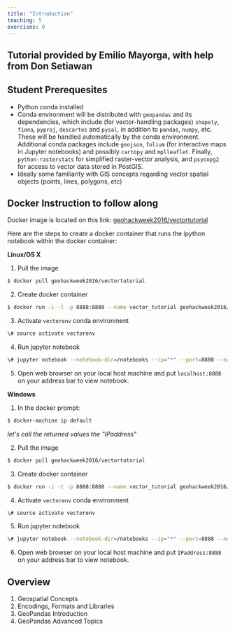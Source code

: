 ```yaml
---
title: "Introduction"
teaching: 5
exercises: 0
---
```


## Tutorial provided by Emilio Mayorga, with help from Don Setiawan

## Student Prerequesites
- Python conda installed
- Conda environment will be distributed with `geopandas` and its dependencies, which include (for vector-handling packages) `shapely`, `fiona`, `pyproj`, `descartes` and `pysal`, in addition to `pandas`, `numpy`, etc. These will be handled automatically by the conda environment. Additional conda packages include `geojson`, `folium` (for interactive maps in Jupyter notebooks) and possibly `cartopy` and `mplleaflet`. Finally, `python-rasterstats` for simplified raster-vector analysis, and `psycopg2` for access to vector data stored in PostGIS.
- Ideally some familiarity with GIS concepts regarding vector spatial objects (points, lines, polygons, etc)

## Docker Instruction to follow along

Docker image is located on this link: [geohackweek2016/vectortutorial](https://hub.docker.com/r/geohackweek2016/vectortutorial/)

Here are the steps to create a docker container that runs the ipython notebook within the docker container:

**Linux/OS X**

  1. Pull the image
  
  ``` bash
  $ docker pull geohackweek2016/vectortutorial
  ```

  2. Create docker container

  ``` bash
  $ docker run -i -t -p 8888:8888 --name vector_tutorial geohackweek2016/vectortutorial
  ```

  3. Activate `vectorenv` conda environment

  ``` bash
  \# source activate vectorenv
  ```

  4. Run jupyter notebook

  ``` bash
  \# jupyter notebook --notebook-dir=/notebooks --ip="*" --port=8888 --no-browser
  ```

  5. Open web browser on your local host machine and put `localhost:8888` on your address bar to view notebook.

**Windows**

  1. In the docker prompt:

  ``` bash
  $ docker-machine ip default
  ```

  *let's call the returned values the "IPaddress"*

  2. Pull the image

  ``` bash
  $ docker pull geohackweek2016/vectortutorial
  ```

  3. Create docker container

  ``` bash
  $ docker run -i -t -p 8888:8888 --name vector_tutorial geohackweek2016/vectortutorial
  ```
  4. Activate `vectorenv` conda environment

  ``` bash
  \# source activate vectorenv
  ```

  5. Run jupyter notebook

  ``` bash
  \# jupyter notebook --notebook-dir=/notebooks --ip="*" --port=8888 --no-browser
  ```

  6. Open web browser on your local host machine and put `IPaddress:8888` on your address bar to view notebook.

## Overview
1. Geospatial Concepts
2. Encodings, Formats and Libraries
3. GeoPandas Introduction
4. GeoPandas Advanced Topics


